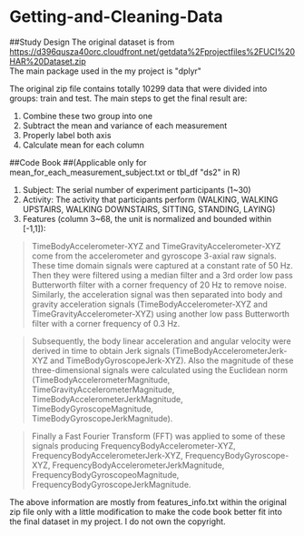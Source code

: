# Getting-and-Cleaning-Data
##Study Design
The original dataset is from https://d396qusza40orc.cloudfront.net/getdata%2Fprojectfiles%2FUCI%20HAR%20Dataset.zip  
The main package used in the my project is "dplyr"  

The original zip file contains totally 10299 data that were divided into groups: train and test. The main steps to get the final result are:  
1. Combine these two group into one  
2. Subtract the mean and variance of each measurement  
3. Properly label both axis  
4. Calculate mean for each column  

##Code Book 
##(Applicable only for mean_for_each_measurement_subject.txt or tbl_df "ds2" in R)  
1.  Subject: The serial number of experiment participants (1~30)
2.  Activity: The activity that participants perform (WALKING, WALKING UPSTAIRS, WALKING DOWNSTAIRS, SITTING, STANDING, LAYING)
3.  Features (column 3~68, the unit is normalized and bounded within [-1,1]):  

>TimeBodyAccelerometer-XYZ and TimeGravityAccelerometer-XYZ come from the accelerometer and gyroscope 3-axial raw signals. These time domain signals were captured at a constant rate of 50 Hz. Then they were filtered using a median filter and a 3rd order low pass Butterworth filter with a corner frequency of 20 Hz to remove noise. Similarly, the acceleration signal was then separated into body and gravity acceleration signals (TimeBodyAccelerometer-XYZ and TimeGravityAccelerometer-XYZ) using another low pass Butterworth filter with a corner frequency of 0.3 Hz. 

>Subsequently, the body linear acceleration and angular velocity were derived in time to obtain Jerk signals (TimeBodyAccelerometerJerk-XYZ and TimeBodyGyroscopeJerk-XYZ). Also the magnitude of these three-dimensional signals were calculated using the Euclidean norm (TimeBodyAccelerometerMagnitude, TimeGravityAccelerometerMagnitude, TimeBodyAccelerometerJerkMagnitude, TimeBodyGyroscopeMagnitude, TimeBodyGyroscopeJerkMagnitude). 

>Finally a Fast Fourier Transform (FFT) was applied to some of these signals producing FrequencyBodyAccelerometer-XYZ, FrequencyBodyAccelerometerJerk-XYZ, FrequencyBodyGyroscope-XYZ, FrequencyBodyAccelerometerJerkMagnitude, FrequencyBodyGyroscopeoMagnitude, FrequencyBodyGyroscopeJerkMagnitude.

The above information are mostly from features_info.txt within the original zip file only with a little modification to make the code book better fit into the final dataset in my project. I do not own the copyright.
